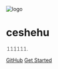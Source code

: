 ![logo](https://docsify.js.org/_media/icon.svg)

# ceshehu 

> 111111.



[GitHub](https://github.com/Hanxueqing/Douban-Movie.git)
[Get Started](README.md)